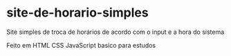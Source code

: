 # site-de-horario-simples
Site simples de troca de horários de acordo com o input e a hora do sistema

Feito em HTML CSS JavaScript basico para estudos
